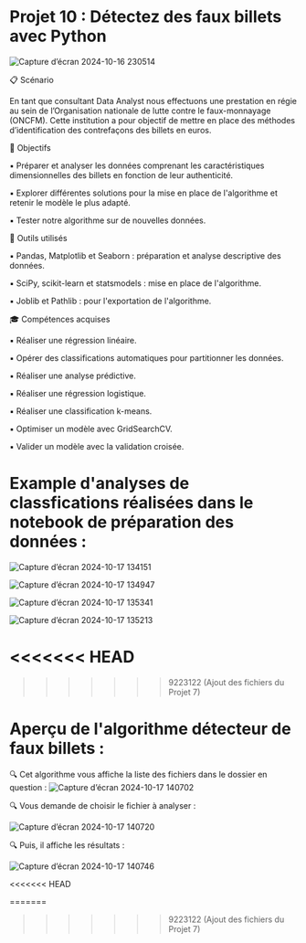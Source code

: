 # Projet 10 : Détectez des faux billets avec Python
![Capture d’écran 2024-10-16 230514](https://github.com/user-attachments/assets/f269371f-b6f9-4ab0-80ee-8831ba0d7ecd)

📋 Scénario

En tant que consultant Data Analyst nous effectuons une prestation en régie au sein de l’Organisation nationale de lutte contre le faux-monnayage (ONCFM). Cette institution a pour objectif de mettre en place des méthodes d’identification des contrefaçons des billets en euros.


🎯 Objectifs

:black_small_square: Préparer et analyser les données comprenant les caractéristiques dimensionnelles des billets en fonction de leur authenticité.

:black_small_square: Explorer différentes solutions pour la mise en place de l'algorithme et retenir le modèle le plus adapté.

:black_small_square: Tester notre algorithme sur de nouvelles données.

🔧 Outils utilisés

:black_small_square:	 Pandas, Matplotlib et Seaborn : préparation et analyse descriptive des données.

:black_small_square:	 SciPy, scikit-learn et statsmodels : mise en place de l'algorithme.

:black_small_square:	 Joblib et Pathlib : pour l'exportation de l'algorithme.

🎓 Compétences acquises

:black_small_square:	 Réaliser une régression linéaire.

:black_small_square:	 Opérer des classifications automatiques pour partitionner les données.

:black_small_square:	 Réaliser une analyse prédictive.

:black_small_square:	 Réaliser une régression logistique.

:black_small_square:	 Réaliser une classification k-means.

:black_small_square:	 Optimiser un modèle avec GridSearchCV.

:black_small_square:	 Valider un modèle avec la validation croisée.

# Example d'analyses de classfications réalisées dans le notebook de préparation des données : 

![Capture d’écran 2024-10-17 134151](https://github.com/user-attachments/assets/8d0eef89-3363-4ec6-b868-b489e5d504c1)

![Capture d’écran 2024-10-17 134947](https://github.com/user-attachments/assets/0d6cdfcc-ca4a-4c4d-80b9-927f57554ca4)

![Capture d’écran 2024-10-17 135341](https://github.com/user-attachments/assets/fb7e3489-2924-49a0-a074-f9fa0042d037)


![Capture d’écran 2024-10-17 135213](https://github.com/user-attachments/assets/0607a024-94ed-4c9b-aa99-798e56be04bf)





<<<<<<< HEAD
=======




>>>>>>> 9223122 (Ajout des fichiers du Projet 7)
# Aperçu de l'algorithme détecteur de faux billets : 
:mag:	 Cet algorithme vous affiche la liste des fichiers dans le dossier en question  : 
![Capture d’écran 2024-10-17 140702](https://github.com/user-attachments/assets/bbe50898-77b4-4833-aaae-422c5f605742)


:mag:	  Vous demande de choisir le fichier à analyser : 
 
![Capture d’écran 2024-10-17 140720](https://github.com/user-attachments/assets/76c51687-43be-4e3f-a16e-2642717afe6d)

:mag:	 Puis, il affiche les résultats : 



![Capture d’écran 2024-10-17 140746](https://github.com/user-attachments/assets/dc8b6d4a-f295-478c-be30-3781a78de7c6)







<<<<<<< HEAD

=======
>>>>>>> 9223122 (Ajout des fichiers du Projet 7)

